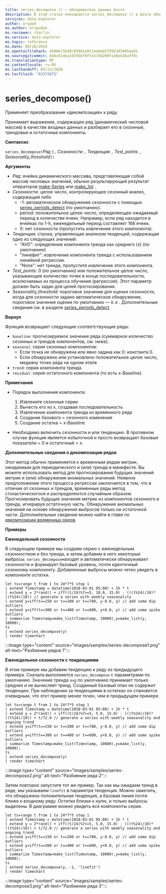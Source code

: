 ```yaml
---
title: series_decompose () — обозреватель данных Azure
description: В этой статье описывается series_decompose () в Azure обозреватель данных.
services: data-explorer
author: orspod
ms.author: orspodek
ms.reviewer: rkarlin
ms.service: data-explorer
ms.topic: reference
ms.date: 09/26/2019
ms.openlocfilehash: 4500ec5b58c93901e011ea6dd270563d3405ee01
ms.sourcegitcommit: bb8c61dea193fbbf9ffe37dd200fa36e428aff8c
ms.translationtype: MT
ms.contentlocale: ru-RU
ms.lasthandoff: 05/13/2020
ms.locfileid: "83372872"
---
```

# <a name="series_decompose"></a>series_decompose()

Применяет преобразование «декомпозиция» к ряду.  

Принимает выражение, содержащее ряд (динамический числовой массив) в качестве входных данных и разбирает его в сезонные, трендовые и остаточные компоненты.
 
**Синтаксис**

`series_decompose(`*Ряд* `[,` *Сезонности* `,` *Тенденция* `,` *Test_points* `,` *Seasonality_threshold*`])`

**Аргументы**

* *Ряд*: ячейка динамического массива, представляющая собой массив числовых значений, обычно результирующий результат операторов [make-Series](make-seriesoperator.md) или [make_list](makelist-aggfunction.md) .
* *Сезонности*: целое число, контролирующее сезонный анализ, содержащий либо
    * -1: автоматическое обнаружение сезонности с помощью [series_periods_detect](series-periods-detectfunction.md) (по умолчанию).
    * period: положительное целое число, определяющее ожидаемый период в количестве ячеек. Например, если ряд находится в ячейках по 1-h, еженедельный период составляет 168 ячеек.
    * 0: нет сезонности (пропустить извлечение этого компонента).    
* *Тенденция*. строка, управляющая анализом тенденций, содержащая одно из следующих значений:
    * "AVG": определение компонента тренда как среднего (x) (по умолчанию)
    * "линефит": извлечение компонента тренда с использованием линейной регрессии.
    * "None": нет тренда, пропустите извлечение этого компонента.    
* *Test_points*: 0 (по умолчанию) или положительное целое число, указывающее количество точек в конце последовательности, исключаемых из процесса обучения (регрессия). Этот параметр должен быть задан для целей прогнозирования.
* *Seasonality_threshold*: пороговое значение для оценки сезонности, когда для *сезонности* задано автоматическое обнаружение, пороговое значение оценки по умолчанию — `0.6` . Дополнительные сведения см. в разделе [series_periods_detect](series-periods-detectfunction.md).

**Вернул**

 Функция возвращает следующие соответствующие ряды:

* `baseline`: прогнозируемое значение ряда (суммарное количество сезонных и трендов компонентов, см. ниже).
* `seasonal`: серия сезонных компонентов:
    * Если точка не обнаружена или явно задана как 0: константа 0.
    * Если обнаружено или установлено положительное целое число, медиану точек ряда на одном этапе
* `trend`: серия компонента тренда.
* `residual`: серия остаточного компонента (то есть x-Baseline).
  

**Примечания**

* Порядок выполнения компонента:
    1. Извлеките сезонные серии
    2. Вычесть его из x, создавая последовательность
    3. Извлечение компонента тренда из временного ряда
    4. Создание базового = сезонного изменения
    5. Создание остатка = x-Baseline
    
* Необходимо включить сезонности и или тенденцию. В противном случае функция является избыточной и просто возвращает базовые показатели = 0 и остаточный = x.

**Дополнительные сведения о декомпозиции рядов**

Этот метод обычно применяется к временным рядам метрик, ожидаемым для периодического и (или) тренда в манифесте. Вы можете использовать метод для прогнозирования будущих значений метрик и (или) обнаружения аномальных значений. Неявное предположение этого процесса регрессии заключается в том, что в отличие от сезонных и трендов, временные ряды метод стохастическогося и распределяются случайным образом. Прогнозировать будущие значения метрик из компонентов сезонного и тренда, игнорируя остаточную часть. Обнаружение аномальных значений на основе обнаружения выбросов только на остаточной части. Дополнительные сведения можно найти в главе по [декомпозиции временных рядов](https://www.otexts.org/fpp/6).

**Примеры**

**Еженедельный сезонности**

В следующем примере мы создаем серию с еженедельным сезонностиом и без тренда, а затем добавим в него некоторые выбросы. `series_decompose`находит и автоматически обнаруживает сезонности и формирует базовый уровень, почти идентичный сезонному компоненту. Добавленные выбросы можно четко увидеть в компоненте остатки.

<!-- csl: https://help.kusto.windows.net:443/Samples -->
```kusto
let ts=range t from 1 to 24*7*5 step 1 
| extend Timestamp = datetime(2018-03-01 05:00) + 1h * t 
| extend y = 2*rand() + iff((t/24)%7>=5, 10.0, 15.0) - (((t%24)/10)*((t%24)/10)) // generate a series with weekly seasonality
| extend y=iff(t==150 or t==200 or t==780, y-8.0, y) // add some dip outliers
| extend y=iff(t==300 or t==400 or t==600, y+8.0, y) // add some spike outliers
| summarize Timestamp=make_list(Timestamp, 10000),y=make_list(y, 10000);
ts 
| extend series_decompose(y)
| render timechart  
```

:::image type="content" source="images/samples/series-decompose1.png" alt-text="Разбиение рядов 1":::

**Еженедельное сезонности с тенденциями**

В этом примере мы добавим тенденцию к ряду из предыдущего примера. Сначала выполняется `series_decompose` с параметрами по умолчанию. Значение тренда `avg` по умолчанию принимает только среднее и не вычисляет тренд. Созданный базовый план не содержит тенденцию. При наблюдении за тенденциями в остатках он становится очевидным, что этот пример менее точен, чем в предыдущем примере.

<!-- csl: https://help.kusto.windows.net:443/Samples -->
```kusto
let ts=range t from 1 to 24*7*5 step 1 
| extend Timestamp = datetime(2018-03-01 05:00) + 1h * t 
| extend y = 2*rand() + iff((t/24)%7>=5, 5.0, 15.0) - (((t%24)/10)*((t%24)/10)) + t/72.0 // generate a series with weekly seasonality and ongoing trend
| extend y=iff(t==150 or t==200 or t==780, y-8.0, y) // add some dip outliers
| extend y=iff(t==300 or t==400 or t==600, y+8.0, y) // add some spike outliers
| summarize Timestamp=make_list(Timestamp, 10000),y=make_list(y, 10000);
ts 
| extend series_decompose(y)
| render timechart  
```

:::image type="content" source="images/samples/series-decompose2.png" alt-text="Разбиение ряда 2":::

Затем повторно запустите тот же пример. Так как мы ожидаем тренд в ряде, мы указываем `linefit` в параметре тенденция. Можно заметить, что обнаружена положительная тенденция, а базовая линия почти ближе к входному ряду. Остатки близки к нулю, и только выбросы выделены. В диаграмме можно увидеть все компоненты серии.

<!-- csl: https://help.kusto.windows.net:443/Samples -->
```kusto
let ts=range t from 1 to 24*7*5 step 1 
| extend Timestamp = datetime(2018-03-01 05:00) + 1h * t 
| extend y = 2*rand() + iff((t/24)%7>=5, 5.0, 15.0) - (((t%24)/10)*((t%24)/10)) + t/72.0 // generate a series with weekly seasonality and ongoing trend
| extend y=iff(t==150 or t==200 or t==780, y-8.0, y) // add some dip outliers
| extend y=iff(t==300 or t==400 or t==600, y+8.0, y) // add some spike outliers
| summarize Timestamp=make_list(Timestamp, 10000),y=make_list(y, 10000);
ts 
| extend series_decompose(y, -1, 'linefit')
| render timechart  
```

:::image type="content" source="images/samples/series-decompose3.png" alt-text="Разбиение ряда 3":::
